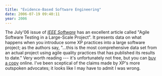 ```yaml
---
title: "Evidence-Based Software Engineering"
date: 2006-07-19 09:40:11
year: 2006
---
```

The July'06 issue of <a href="http://www.computer.org/portal/site/software/"><em>IEEE Software</em></a> has an excellent article called "Agile Software Testing in a Large-Scale Project".  It presents data on what happens when you introduce some XP practices into a large software project; as the authors say, "...this is the most comprehensive data set from an actual project using agile quality practices that has published its results to date."  Very worth reading --- it's unfortunately not free, but you can <a href="http://csdl2.computer.org/persagen/DLAbsToc.jsp?resourcePath=/dl/mags/so/&toc=comp/mags/so/2006/04/s4toc.xml">buy a copy</a> online.  I've been sceptical of the claims made by XP's more outspoken advocates; it looks like I may have to admit I was wrong.
